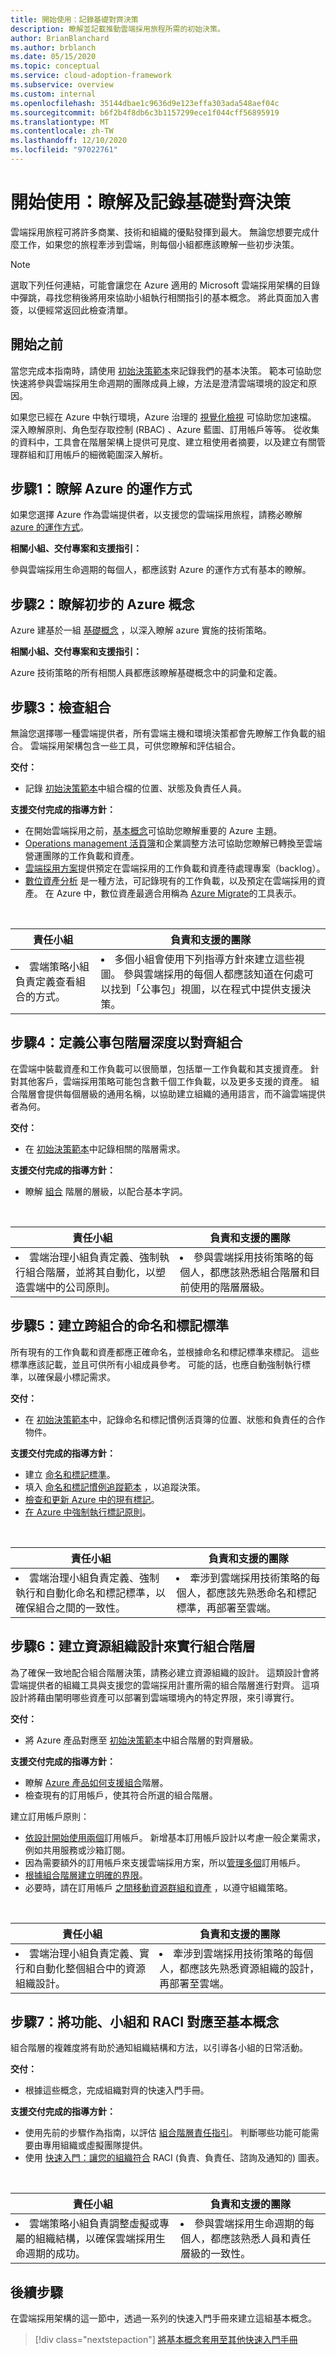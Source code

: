 ```yaml
---
title: 開始使用：記錄基礎對齊決策
description: 瞭解並記載推動雲端採用旅程所需的初始決策。
author: BrianBlanchard
ms.author: brblanch
ms.date: 05/15/2020
ms.topic: conceptual
ms.service: cloud-adoption-framework
ms.subservice: overview
ms.custom: internal
ms.openlocfilehash: 35144dbae1c9636d9e123effa303ada548aef04c
ms.sourcegitcommit: b6f2b4f8db6c3b1157299ece1f044cff56895919
ms.translationtype: MT
ms.contentlocale: zh-TW
ms.lasthandoff: 12/10/2020
ms.locfileid: "97022761"
---
```

# <a name="get-started-understand-and-document-foundational-alignment-decisions"></a>開始使用：瞭解及記錄基礎對齊決策

雲端採用旅程可將許多商業、技術和組織的優點發揮到最大。 無論您想要完成什麼工作，如果您的旅程牽涉到雲端，則每個小組都應該瞭解一些初步決策。

> [!NOTE]
> 選取下列任何連結，可能會讓您在 Azure 適用的 Microsoft 雲端採用架構的目錄中彈跳，尋找您稍後將用來協助小組執行相關指引的基本概念。 將此頁面加入書簽，以便經常返回此檢查清單。

## <a name="before-your-begin"></a>開始之前

當您完成本指南時，請使用 [初始決策範本](https://raw.githubusercontent.com/Microsoft/CloudAdoptionFramework/master/references/initial-decisions-checklist.docx)來記錄我們的基本決策。 範本可協助您快速將參與雲端採用生命週期的團隊成員上線，方法是澄清雲端環境的設定和原因。

如果您已經在 Azure 中執行環境，Azure 治理的 [視覺化檢視](https://github.com/microsoft/CloudAdoptionFramework/tree/master/govern/AzureGovernanceVisualizer) 可協助您加速檔。 深入瞭解原則、角色型存取控制 (RBAC) 、Azure 藍圖、訂用帳戶等等。 從收集的資料中，工具會在階層架構上提供可見度、建立租使用者摘要，以及建立有關管理群組和訂用帳戶的細微範圍深入解析。

## <a name="step-1-understand-how-azure-works"></a>步驟1：瞭解 Azure 的運作方式

如果您選擇 Azure 作為雲端提供者，以支援您的雲端採用旅程，請務必瞭解 [azure 的運作方式](./what-is-azure.md)。

**相關小組、交付專案和支援指引：**

參與雲端採用生命週期的每個人，都應該對 Azure 的運作方式有基本的瞭解。

## <a name="step-2-understand-initial-azure-concepts"></a>步驟2：瞭解初步的 Azure 概念

Azure 建基於一組 [基礎概念](../ready/considerations/fundamental-concepts.md) ，以深入瞭解 azure 實施的技術策略。

**相關小組、交付專案和支援指引：**

Azure 技術策略的所有相關人員都應該瞭解基礎概念中的詞彙和定義。

## <a name="step-3-review-the-portfolio"></a>步驟3：檢查組合

無論您選擇哪一種雲端提供者，所有雲端主機和環境決策都會先瞭解工作負載的組合。 雲端採用架構包含一些工具，可供您瞭解和評估組合。

**交付：**

- 記錄 [初始決策範本](https://raw.githubusercontent.com/Microsoft/CloudAdoptionFramework/master/references/initial-decisions-checklist.docx)中組合檔的位置、狀態及負責任人員。

**支援交付完成的指導方針：**

- 在開始雲端採用之前，[基本概念](../ready/considerations/fundamental-concepts.md)可協助您瞭解重要的 Azure 主題。
- [Operations management 活頁簿](https://raw.githubusercontent.com/Microsoft/CloudAdoptionFramework/master/manage/opsmanagementworkbook.xlsx)和企業調整方法可協助您瞭解已轉換至雲端營運團隊的工作負載和資產。
- [雲端採用方案](../plan/plan-intro.md)提供預定在雲端採用的工作負載和資產待處理專案（backlog）。
- [數位資產分析](../digital-estate/approach.md) 是一種方法，可記錄現有的工作負載，以及預定在雲端採用的資產。 在 Azure 中，數位資產最適合用稱為 [Azure Migrate](/azure/migrate/migrate-support-matrix)的工具表示。

<br>

| 責任小組 | 負責和支援的團隊 |
| --- | --- |
| <li> 雲端策略小組負責定義查看組合的方式。 | <li> 多個小組會使用下列指導方針來建立這些視圖。 參與雲端採用的每個人都應該知道在何處可以找到「公事包」視圖，以在程式中提供支援決策。 |

## <a name="step-4-define-portfolio-hierarchy-depth-to-align-the-portfolio"></a>步驟4：定義公事包階層深度以對齊組合

在雲端中裝載資產和工作負載可以很簡單，包括單一工作負載和其支援資產。 針對其他客戶，雲端採用策略可能包含數千個工作負載，以及更多支援的資產。 組合階層會提供每個層級的通用名稱，以協助建立組織的通用語言，而不論雲端提供者為何。

**交付：**

- 在 [初始決策範本](https://raw.githubusercontent.com/Microsoft/CloudAdoptionFramework/master/references/initial-decisions-checklist.docx)中記錄相關的階層需求。

**支援交付完成的指導方針：**

- 瞭解 [組合](../reference/fundamental-concepts/hosting-hierarchy.md) 階層的層級，以配合基本字詞。

<br>

| 責任小組 | 負責和支援的團隊 |
| --- | --- |
| <li> 雲端治理小組負責定義、強制執行組合階層，並將其自動化，以塑造雲端中的公司原則。 | <li> 參與雲端採用技術策略的每個人，都應該熟悉組合階層和目前使用的階層層級。 |

## <a name="step-5-establish-a-naming-and-tagging-standard-across-the-portfolio"></a>步驟5：建立跨組合的命名和標記標準

所有現有的工作負載和資產都應正確命名，並根據命名和標記標準來標記。 這些標準應該記載，並且可供所有小組成員參考。 可能的話，也應自動強制執行標準，以確保最小標記需求。

**交付：**

- 在 [初始決策範本](https://raw.githubusercontent.com/Microsoft/CloudAdoptionFramework/master/references/initial-decisions-checklist.docx)中，記錄命名和標記慣例活頁簿的位置、狀態和負責任的合作物件。

**支援交付完成的指導方針：**

- 建立 [命名和標記標準](../ready/azure-best-practices/naming-and-tagging.md)。
- 填入 [命名和標記慣例追蹤範本](https://raw.githubusercontent.com/microsoft/CloudAdoptionFramework/master/ready/naming-and-tagging-conventions-tracking-template.xlsx) ，以追蹤決策。
- [檢查和更新 Azure 中的現有標記](/azure/azure-resource-manager/management/tag-resources)。
- [在 Azure 中強制執行標記原則](/azure/azure-resource-manager/management/tag-policies)。

<br>

| 責任小組 | 負責和支援的團隊 |
| --- | --- |
| <li> 雲端治理小組負責定義、強制執行和自動化命名和標記標準，以確保組合之間的一致性。 | <li> 牽涉到雲端採用技術策略的每個人，都應該先熟悉命名和標記標準，再部署至雲端。 |

## <a name="step-6-create-a-resource-organization-design-to-implement-the-portfolio-hierarchy"></a>步驟6：建立資源組織設計來實行組合階層

為了確保一致地配合組合階層決策，請務必建立資源組織的設計。 這類設計會將雲端提供者的組織工具與支援您的雲端採用計畫所需的組合階層進行對齊。 這項設計將藉由闡明哪些資產可以部署到雲端環境內的特定界限，來引導實行。

**交付：**

- 將 Azure 產品對應至 [初始決策範本](https://raw.githubusercontent.com/Microsoft/CloudAdoptionFramework/master/references/initial-decisions-checklist.docx)中組合階層的對齊層級。

**支援交付完成的指導方針：**

- 瞭解 [Azure 產品如何支援組合](../reference/fundamental-concepts/hierarchy-azure-tools.md)階層。
- 檢查現有的訂用帳戶，使其符合所選的組合階層。

建立訂用帳戶原則：

- [依設計開始使用兩個](../ready/azure-best-practices/initial-subscriptions.md)訂用帳戶。 新增基本訂用帳戶設計以考慮一般企業需求，例如共用服務或沙箱訂閱。
- 因為需要額外的訂用帳戶來支援雲端採用方案，所以[管理多個](../ready/azure-best-practices/organize-subscriptions.md)訂用帳戶。
- [根據組合階層建立明確的界限](../reference/fundamental-concepts/hierarchy-azure-tools.md#organizing-the-hierarchy-in-azure)。
- 必要時，請在訂用帳戶 [之間移動資源群組和資產](/azure/azure-resource-manager/management/move-resource-group-and-subscription) ，以遵守組織策略。

<br>

| 責任小組 | 負責和支援的團隊 |
| --- | --- |
| <li> 雲端治理小組負責定義、實行和自動化整個組合中的資源組織設計。 | <li> 牽涉到雲端採用技術策略的每個人，都應該先熟悉資源組織的設計，再部署至雲端。 |

## <a name="step-7-map-capabilities-teams-and-raci-to-fundamental-concepts"></a>步驟7：將功能、小組和 RACI 對應至基本概念

組合階層的複雜度將有助於通知組織結構和方法，以引導各小組的日常活動。

**交付：**

- 根據這些概念，完成組織對齊的快速入門手冊。

**支援交付完成的指導方針：**

- 使用先前的步驟作為指南，以評估 [組合階層責任指引](../reference/fundamental-concepts/hosting-hierarchy.md#hierarchy-accountability-and-guidance)。 判斷哪些功能可能需要由專用組織或虛擬團隊提供。
- 使用 [快速入門：讓您的組織符合](./org-alignment.md) RACI (負責、負責任、諮詢及通知的) 圖表。

<br>

| 責任小組 | 負責和支援的團隊 |
| --- | --- |
| <li> 雲端策略小組負責調整虛擬或專屬的組織結構，以確保雲端採用生命週期的成功。 | <li> 參與雲端採用生命週期的每個人，都應該熟悉人員和責任層級的一致性。 |

## <a name="whats-next"></a>後續步驟

在雲端採用架構的這一節中，透過一系列的快速入門手冊來建立這組基本概念。

> [!div class="nextstepaction"]
> [將基本概念套用至其他快速入門手冊](./index.md)
